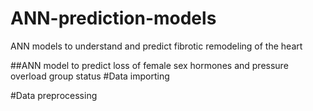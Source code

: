 # ANN-prediction-models
ANN models to understand and predict fibrotic remodeling of the heart

##ANN model to predict loss of female sex hormones and pressure overload group status
#Data importing 


#Data preprocessing 
